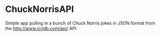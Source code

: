 # ChuckNorrisAPI
Simple app pulling in a bunch of Chuck Norris jokes in JSON format from the http://www.icndb.com/api/ API
